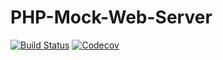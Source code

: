 # PHP-Mock-Web-Server

[![Build Status](https://img.shields.io/travis/Nicc0/PHP-Mock-Web-Server.svg?style=flat-square)](https://travis-ci.org/Nicc0/PHP-Mock-Web-Server) [![Codecov](https://img.shields.io/codecov/c/github/nicc0/php-mock-web-server.svg?style=flat-square)](https://codecov.io/gh/Nicc0/php-mock-web-server)
